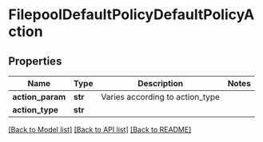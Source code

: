 # FilepoolDefaultPolicyDefaultPolicyAction

## Properties
Name | Type | Description | Notes
------------ | ------------- | ------------- | -------------
**action_param** | **str** | Varies according to action_type | 
**action_type** | **str** |  | 

[[Back to Model list]](../README.md#documentation-for-models) [[Back to API list]](../README.md#documentation-for-api-endpoints) [[Back to README]](../README.md)


